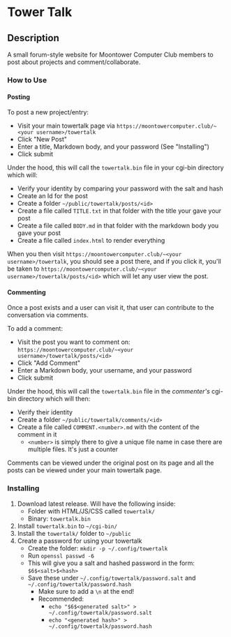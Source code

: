 # Tower Talk

## Description

A small forum-style website for Moontower Computer Club members to post about projects and comment/collaborate.

### How to Use

#### Posting

To post a new project/entry:

- Visit your main towertalk page via `https://moontowercomputer.club/~<your username>/towertalk`
- Click "New Post"
- Enter a title, Markdown body, and your password (See "Installing")
- Click submit

Under the hood, this will call the `towertalk.bin` file in your cgi-bin directory which will:

- Verify your identity by comparing your password with the salt and hash
- Create an Id for the post
- Create a folder `~/public/towertalk/posts/<id>`
- Create a file called `TITLE.txt` in that folder with the title your gave your post
- Create a file called `BODY.md` in that folder with the markdown body you gave your post
- Create a file called `index.html` to render everything

When you then visit `https://moontowercomputer.club/~<your username>/towertalk`, you should see a post there, and if you click it, you'll be taken to `https://moontowercomputer.club/~<your username>/towertalk/posts/<id>` which will let any user view the post.

#### Commenting

Once a post exists and a user can visit it, that user can contribute to the conversation via comments.

To add a comment:

- Visit the post you want to comment on: `https://moontowercomputer.club/~<your username>/towertalk/posts/<id>`
- Click "Add Comment"
- Enter a Markdown body, your username, and your password
- Click submit

Under the hood, this will call the `towertalk.bin` file in the *commenter's* cgi-bin directory which will then:

- Verify their identity
- Create a folder `~/public/towertalk/comments/<id>`
- Create a file called `COMMENT.<number>.md` with the content of the comment in it
   + `<number>` is simply there to give a unique file name in case there are multiple files. It's just a counter

Comments can be viewed under the original post on its page and all the posts can be viewed under your main towertalk page.

### Installing

1. Download latest release. Will have the following inside:
   - Folder with HTML/JS/CSS called `towertalk/`
   - Binary: `towertalk.bin`
2. Install `towertalk.bin` to `~/cgi-bin/`
3. Install the `towertalk/` folder to `~/public`
4. Create a password for using your towertalk
   - Create the folder: `mkdir -p ~/.config/towertalk`
   - Run `openssl passwd -6`
   - This will give you a salt and hashed password in the form: `$6$<salt>$<hash>`
   - Save these under `~/.config/towertalk/password.salt` and `~/.config/towertalk/password.hash`
      * Make sure to add a `\n` at the end!
      * Recommended:
         + `echo "$6$<generated salt>" > ~/.config/towertalk/password.salt`
         + `echo "<generated hash>" > ~/.config/towertalk/password.hash`

